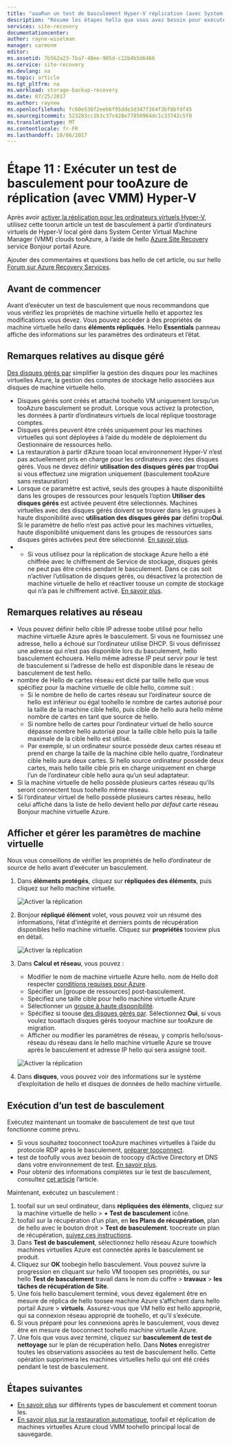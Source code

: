 ```yaml
---
title: "aaaRun un test de basculement Hyper-V réplication (avec System Center VMM) tooAzure | Documents Microsoft"
description: "Résume les étapes hello que vous avez besoin pour exécuter un test de basculement pour Hyper-V les machines virtuelles dans des clouds VMM, réplication tooAzure à l’aide du service d’Azure Site Recovery hello."
services: site-recovery
documentationcenter: 
author: rayne-wiselman
manager: carmonm
editor: 
ms.assetid: 7b562a23-7ba7-48ee-905d-c22b4b5d6466
ms.service: site-recovery
ms.devlang: na
ms.topic: article
ms.tgt_pltfrm: na
ms.workload: storage-backup-recovery
ms.date: 07/25/2017
ms.author: raynew
ms.openlocfilehash: fc60e536f2eeb6f95dde3d347f364f3bf8bfdf45
ms.sourcegitcommit: 523283cc1b3c37c428e77850964dc1c33742c5f0
ms.translationtype: MT
ms.contentlocale: fr-FR
ms.lasthandoff: 10/06/2017
---
```

# <a name="step-11-run-a-test-failover-for-hyper-v-replication-with-vmm-tooazure"></a>Étape 11 : Exécuter un test de basculement pour tooAzure de réplication (avec VMM) Hyper-V

Après avoir [activer la réplication pour les ordinateurs virtuels Hyper-V](vmm-to-azure-walkthrough-enable-replication.md), utilisez cette toorun article un test de basculement à partir d’ordinateurs virtuels de Hyper-V local géré dans System Center Virtual Machine Manager (VMM) clouds tooAzure, à l’aide de hello [ Azure Site Recovery](site-recovery-overview.md) service Bonjour portail Azure.

Ajouter des commentaires et questions bas hello de cet article, ou sur hello [Forum sur Azure Recovery Services](https://social.msdn.microsoft.com/forums/azure/home?forum=hypervrecovmgr).

## <a name="before-you-start"></a>Avant de commencer

Avant d’exécuter un test de basculement que nous recommandons que vous vérifiez les propriétés de machine virtuelle hello et apportez les modifications vous devez. Vous pouvez accéder à des propriétés de machine virtuelle hello dans **éléments répliqués**. Hello **Essentials** panneau affiche des informations sur les paramètres des ordinateurs et l’état.

## <a name="managed-disk-considerations"></a>Remarques relatives au disque géré

[Des disques gérés par](../virtual-machines/windows/managed-disks-overview.md) simplifier la gestion des disques pour les machines virtuelles Azure, la gestion des comptes de stockage hello associées aux disques de machine virtuelle hello. 

- Disques gérés sont créés et attaché toohello VM uniquement lorsqu’un tooAzure basculement se produit. Lorsque vous activez la protection, les données à partir d’ordinateurs virtuels de local réplique toostorage comptes.
- Disques gérés peuvent être créés uniquement pour les machines virtuelles qui sont déployées à l’aide du modèle de déploiement du Gestionnaire de ressources hello.
- La restauration à partir d’Azure tooan local environnement Hyper-V n’est pas actuellement pris en charge pour les ordinateurs avec des disques gérés. Vous ne devez définir **utilisation des disques gérés par** trop**Oui** si vous effectuez une migration uniquement (basculement tooAzure sans restauration)
- Lorsque ce paramètre est activé, seuls des groupes à haute disponibilité dans les groupes de ressources pour lesquels l’option **Utiliser des disques gérés** est activée peuvent être sélectionnés. Machines virtuelles avec des disques gérés doivent se trouver dans les groupes à haute disponibilité avec **utilisation des disques gérés par** défini trop**Oui**. Si le paramètre de hello n’est pas activé pour les machines virtuelles, haute disponibilité uniquement dans les groupes de ressources sans disques gérés activées peut être sélectionné. [En savoir plus](../virtual-machines/windows/manage-availability.md#use-managed-disks-for-vms-in-an-availability-set).
- - Si vous utilisez pour la réplication de stockage Azure hello a été chiffrée avec le chiffrement de Service de stockage, disques gérés ne peut pas être créés pendant le basculement. Dans ce cas soit n’activer l’utilisation de disques gérés, ou désactivez la protection de machine virtuelle de hello et réactiver toouse un compte de stockage qui n’a pas le chiffrement activé. [En savoir plus](../virtual-machines/windows/managed-disks-overview.md#managed-disks-and-encryption).

 
## <a name="network-considerations"></a>Remarques relatives au réseau
    
- Vous pouvez définir hello cible IP adresse toobe utilisé pour hello machine virtuelle Azure après le basculement. Si vous ne fournissez une adresse, hello a échoué sur l’ordinateur utilise DHCP. Si vous définissez une adresse qui n’est pas disponible lors du basculement, hello basculement échouera. Hello même adresse IP peut servir pour le test de basculement si l’adresse de hello est disponible dans le réseau de basculement de test hello.
- nombre de Hello de cartes réseau est dicté par taille hello que vous spécifiez pour la machine virtuelle de cible hello, comme suit :
    - Si le nombre de hello de cartes réseau sur l’ordinateur source de hello est inférieur ou égal toohello le nombre de cartes autorisé pour la taille de la machine cible hello, puis cible de hello aura hello même nombre de cartes en tant que source de hello.
    - Si nombre hello de cartes pour l’ordinateur virtuel de hello source dépasse nombre hello autorisé pour la taille cible hello puis la taille maximale de la cible hello est utilisé.
    - Par exemple, si un ordinateur source possède deux cartes réseau et prend en charge la taille de la machine cible hello quatre, l’ordinateur cible hello aura deux cartes. Si hello source ordinateur possède deux cartes, mais hello taille cible pris en charge uniquement en charge l’un de l’ordinateur cible hello aura qu’un seul adaptateur.     
- Si la machine virtuelle de hello possède plusieurs cartes réseau qu’ils seront connectent tous toohello même réseau.
- Si l’ordinateur virtuel de hello possède plusieurs cartes réseau, hello celui affiché dans la liste de hello devient hello *par défaut* carte réseau Bonjour machine virtuelle Azure.


## <a name="view-and-manage-vm-settings"></a>Afficher et gérer les paramètres de machine virtuelle

Nous vous conseillons de vérifier les propriétés de hello d’ordinateur de source de hello avant d’exécuter un basculement.

1. Dans **éléments protégés**, cliquez sur **répliquées des éléments**, puis cliquez sur hello machine virtuelle.

    ![Activer la réplication](./media/vmm-to-azure-walkthrough-test-failover/test-failover1.png)
2. Bonjour **répliqué élément** volet, vous pouvez voir un résumé des informations, l’état d’intégrité et derniers points de récupération disponibles hello machine virtuelle. Cliquez sur **propriétés** tooview plus en détail.

    ![Activer la réplication](./media/vmm-to-azure-walkthrough-test-failover/test-failover2.png)
3. Dans **Calcul et réseau**, vous pouvez :
    - Modifier le nom de machine virtuelle Azure hello. nom de Hello doit respecter [conditions requises pour Azure](site-recovery-support-matrix-to-azure.md#failed-over-azure-vm-requirements).
    - Spécifier un [groupe de ressources] post-basculement.
    - Spécifiez une taille cible pour hello machine virtuelle Azure
    - Sélectionner un [groupe à haute disponibilité](../virtual-machines/windows/tutorial-availability-sets.md).
    - Spécifiez si toouse [des disques gérés par](#managed-disk-considerations). Sélectionnez **Oui**, si vous voulez tooattach disques gérés tooyour machine sur tooAzure de migration.
    - Afficher ou modifier les paramètres de réseau, y compris hello/sous-réseau du réseau dans le hello machine virtuelle Azure se trouve après le basculement et adresse IP hello qui sera assigné tooit.

    ![Activer la réplication](./media/vmm-to-azure-walkthrough-test-failover/test-failover4.png)
4. Dans **disques**, vous pouvez voir des informations sur le système d’exploitation de hello et disques de données de hello machine virtuelle.


## <a name="run-a-test-failover"></a>Exécution d’un test de basculement

Exécutez maintenant un toomake de basculement de test que tout fonctionne comme prévu.

- Si vous souhaitez tooconnect tooAzure machines virtuelles à l’aide du protocole RDP après le basculement, [préparer tooconnect](site-recovery-test-failover-to-azure.md#prepare-to-connect-to-azure-vms-after-failover).
 - test de toofully vous avez besoin de toocopy d’Active Directory et DNS dans votre environnement de test. [En savoir plus](site-recovery-active-directory.md#test-failover-considerations).
 - Pour obtenir des informations complètes sur le test de basculement, consultez [cet article](site-recovery-test-failover-to-azure.md) l’article.
 
 Maintenant, exécutez un basculement :

1. toofail sur un seul ordinateur, dans **répliquées des éléments**, cliquez sur la machine virtuelle de hello > **+ Test de basculement** icône.
2. toofail sur la récupération d’un plan, en **les Plans de récupération**, plan de hello avec le bouton droit > **Test de basculement**. toocreate un plan de récupération, [suivez ces instructions](site-recovery-create-recovery-plans.md).
3. Dans **Test de basculement**, sélectionnez hello réseau Azure toowhich machines virtuelles Azure est connectée après le basculement se produit.
4. Cliquez sur **OK** toobegin hello basculement. Vous pouvez suivre la progression en cliquant sur hello VM tooopen ses propriétés, ou sur hello **Test de basculement** travail dans le nom du coffre > **travaux** > **les tâches de récupération de Site**.
5. Une fois hello basculement terminé, vous devez également être en mesure de réplica de hello toosee machine Azure s’affichent dans hello portail Azure > **virtuels**. Assurez-vous que VM hello est hello approprié, qui sa connexion réseau approprié de toohello, et qu’il s’exécute.
6. Si vous préparé pour les connexions après le basculement, vous devez être en mesure de tooconnect toohello machine virtuelle Azure.
7. Une fois que vous avez terminé, cliquez sur **basculement de test de nettoyage** sur le plan de récupération hello. Dans **Notes** enregistrer toutes les observations associées au test de basculement hello. Cette opération supprimera les machines virtuelles hello qui ont été créés pendant le test de basculement.



## <a name="next-steps"></a>Étapes suivantes

- [En savoir plus](site-recovery-failover.md) sur différents types de basculement et comment toorun les.
- [En savoir plus sur la restauration automatique](site-recovery-failback-from-azure-to-hyper-v.md), toofail et réplication de machines virtuelles Azure cloud VMM toohello principal local de sauvegarde.


